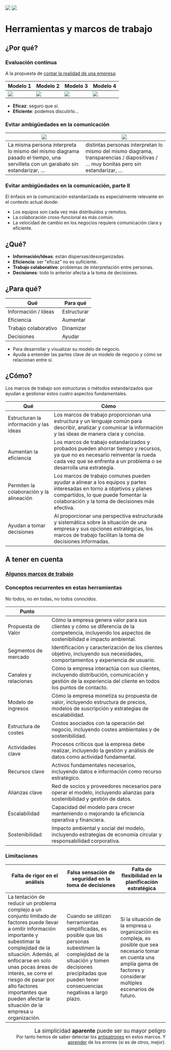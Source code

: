 [![](https://img.shields.io/badge/-Tabla_de_contenidos-000?style=flat&logo=Emlakjet&logoColor=red)](../README.md)
[![](https://img.shields.io/badge/-Inicio%20de%20cap%C3%ADtulo-000?style=flat&logo=Acclaim&logoColor=red)](README.md)

# Herramientas y marcos de trabajo

## ¿Por qué?

### Evaluación continua

A la propuesta de [contar la realidad de una empresa](/evaluaciones/retos/02-modeloDeNegocio.md):

Modelo 1|Modelo 2|Modelo 3|Modelo 4|
-|-|-|-
![](../../images/MdN_ABnB_001.png)|![](../../images/MdN_HealthyBites_001.png)|![](../../images/MdN_ORAN_001.png)|![](../../images/modeloNegocioMMV-2009.png)

- **Eficaz**: seguro que sí.
- **Eficiente**: podemos discutirlo...

### Evitar ambigüedades en la comunicación

|![](/images/manualMal.jpg)|![](/images/pptMal.png)|
|-|-|
|La misma persona interpreta lo mismo del mismo diagrama pasado el tiempo, una servilleta con un garabato sin estandarizar, …​|distintas personas interpretan lo mismo del mismo diagrama, transparencias / diapositivas / …​ muy bonitas pero sin estandarizar, …​|

### Evitar ambigüedades en la comunicación, parte II

El énfasis en la comunicación estandarizada es especialmente relevante en el contexto actual donde:

- Los equipos son cada vez más distribuidos y remotos.
- La colaboración cross-funcional es más común.
- La velocidad de cambio en los negocios requiere comunicación clara y eficiente.

## ¿Qué?

- **Información/Ideas**: están dispersas/desorganizadas.
- **Eficiencia**: ser "eficaz" no es suficiente.
- **Trabajo colaborativo**: problemas de interpretación entre personas.
- **Decisiones**: todo lo anterior afecta a la toma de decisiones.

## ¿Para qué?

<div align=center>

|Qué|Para qué|
|-|-|
|Información / Ideas|Estructurar|
|Eficiencia|Aumentar|
|Trabajo colaborativo|Dinamizar|
|Decisiones|Ayudar|

</div>

- Para desarrollar y visualizar su modelo de negocio. 
- Ayuda a entender las partes clave de un modelo de negocio y cómo se relacionan entre sí.

## ¿Cómo?

Los marcos de trabajo son estructuras o métodos estandarizados que ayudan a gestionar estos cuatro aspectos fundamentales.

Qué|Cómo
-|-
Estructuran la información y las ideas|Los marcos de trabajo proporcionan una estructura y un lenguaje común para describir, analizar y comunicar la información y las ideas de manera clara y concisa.
Aumentan la eficiencia|Los marcos de trabajo estandarizados y probados pueden ahorrar tiempo y recursos, ya que no es necesario reinventar la rueda cada vez que se enfrenta a un problema o se desarrolla una estrategia.
Permiten la colaboración y la alineación|Los marcos de trabajo comunes pueden ayudar a alinear a los equipos y partes interesadas en torno a objetivos y planes compartidos, lo que puede fomentar la colaboración y la toma de decisiones más efectiva.
Ayudan a tomar decisiones|Al proporcionar una perspectiva estructurada y sistemática sobre la situación de una empresa y sus opciones estratégicas, los marcos de trabajo facilitan la toma de decisiones informadas.

## A tener en cuenta

### [Algunos marcos de trabajo](marcosDeTrabajoVademecum.md)

### Conceptos recurrentes en estas herramientas

No todos, no en todas, no todos conocidos. 

Punto||
|-|-|
Propuesta de Valor|Cómo la empresa genera valor para sus clientes y cómo se diferencia de la competencia, incluyendo los aspectos de sostenibilidad e impacto ambiental.
Segmentos de mercado| Identificación y caracterización de los clientes objetivo, incluyendo sus necesidades, comportamientos y experiencia de usuario.
Canales y relaciones| Cómo la empresa interactúa con sus clientes, incluyendo distribución, comunicación y gestión de la experiencia del cliente en todos los puntos de contacto.
Modelo de ingresos|Cómo la empresa monetiza su propuesta de valor, incluyendo estructura de precios, modelos de suscripción y estrategias de escalabilidad.
Estructura de costes|Costos asociados con la operación del negocio, incluyendo costes ambientales y de sostenibilidad.
Actividades clave|Procesos críticos que la empresa debe realizar, incluyendo la gestión y análisis de datos como actividad fundamental.
Recursos clave|Activos fundamentales necesarios, incluyendo datos e información como recurso estratégico.
Alianzas clave|Red de socios y proveedores necesarios para operar el modelo, incluyendo alianzas para sostenibilidad y gestión de datos.
Escalabilidad|Capacidad del modelo para crecer manteniendo o mejorando la eficiencia operativa y financiera.
Sostenibilidad|Impacto ambiental y social del modelo, incluyendo estrategias de economía circular y responsabilidad corporativa.

### Limitaciones

|Falta de rigor en el análisis|Falsa sensación de seguridad en la toma de decisiones|Falta de flexibilidad en la planificación estratégica|
-|-|-
La tentación de reducir un problema complejo a un conjunto limitado de factores puede llevar a omitir información importante y subestimar la complejidad de la situación. Además, al enfocarse en solo unas pocas áreas de interés, se corre el riesgo de pasar por alto factores importantes que pueden afectar la situación de la empresa u organización.|Cuando se utilizan herramientas simplificadas, es posible que las personas subestimen la complejidad de la situación y tomen decisiones precipitadas que pueden tener consecuencias negativas a largo plazo.|Si la situación de la empresa u organización es compleja, es posible que sea necesario tomar en cuenta una amplia gama de factores y considerar múltiples escenarios de futuro. 

<div align=right>

<big>La simplicidad **aparente** puede ser su mayor peligro</big><br>Por tanto hemos de saber detectar los [antipatrones](antiPatrones.md) en estos marcos. Y [aprender](casoHersheyFoods.md) de los errores (si es de otros, mejor).

</div>
